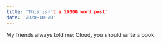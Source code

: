 ```yaml
---
title: 'This isn't a 10000 word post'
date: '2020-10-20'
---
```


My friends always told me: Cloud, you should write a book.
